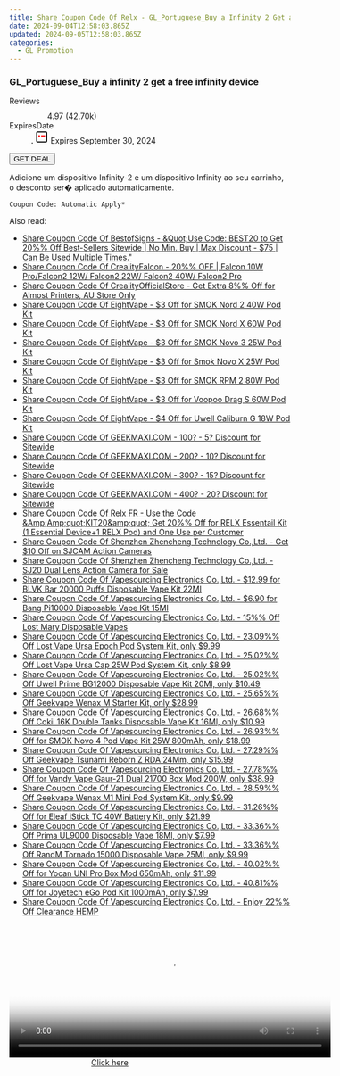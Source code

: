 ```yaml
---
title: Share Coupon Code Of Relx - GL_Portuguese_Buy a Infinity 2 Get a Free Infinity Device
date: 2024-09-04T12:58:03.865Z
updated: 2024-09-05T12:58:03.865Z
categories:
  - GL Promotion
---
```



<main class="px-4 py-6 sm:p-6 md:px-8 md:py-10">
  <div class="mx-auto grid max-w-4xl grid-cols-1">
    <div class="relative col-start-1 row-start-1 flex flex-col-reverse rounded-lg bg-gradient-to-t from-black/75 via-black/0 p-3 sm:row-start-2 sm:bg-none sm:p-0 lg:row-start-1">
      <h3 class="mt-1 text-lg font-semibold text-white sm:text-slate-900 md:text-2xl dark:sm:text-white">GL_Portuguese_Buy a infinity 2 get a free infinity device</h3>
    </div>
        <dl class="row-start-2 mt-4 flex items-center text-xs font-medium sm:row-start-3 sm:mt-1 md:mt-2.5 lg:row-start-2">
      <dt class="sr-only">Reviews</dt>
      <dd class="flex items-center text-indigo-600 dark:text-indigo-400">
        <svg width="24" height="24" fill="none" aria-hidden="true" class="mr-1 stroke-current dark:stroke-indigo-500">
          <path d="m12 5 2 5h5l-4 4 2.103 5L12 16l-5.103 3L9 14l-4-4h5l2-5Z" stroke-width="2" stroke-linecap="round" stroke-linejoin="round" />
        </svg>
        <span>4.97 <span class="font-normal text-slate-400">(42.70k)</span></span>
      </dd>
      <dt class="sr-only">ExpiresDate</dt>
      <dd class="flex items-center">
        <svg width="2" height="2" aria-hidden="true" fill="currentColor" class="mx-3 text-slate-300">
          <circle cx="1" cy="1" r="1" />
        </svg>
        <svg width="24" height="24" viewBox="0 0 24 24" fill="none" stroke="currentColor" stroke-width="2">
          <rect x="3" y="3" width="18" height="18" rx="2" fill="#fff" />
          <path d="M6 10L18 10" stroke="red" stroke-width="2" fill="none" />
          <path d="M10 6L10 18" stroke="#fff" stroke-width="2" fill="none" />
        </svg>
        Expires September 30, 2024      </dd>
    </dl>
    <div class="col-start-1 row-start-3 mt-4 self-center sm:col-start-2 sm:row-span-2 sm:row-start-2 sm:mt-0 lg:col-start-1 lg:row-start-3 lg:row-end-4 lg:mt-6">
      <button type="button" onClick="javascript:window.open(decodeURIComponent('https%3A%2F%2Fwww.shareasale.com%2Fu.cfm%3Fd%3D1120729%26m%3D92020%26u%3D4338022'), '_blank');void(0);" class="rounded-lg bg-red-600 px-3 py-2 text-sm font-medium leading-6 text-white">
       GET DEAL
      </button>
    </div>
    <p class="col-start-1 mt-4 text-sm leading-6 sm:col-span-2 lg:col-span-1 lg:row-start-4 lg:mt-6 dark:text-slate-400">Adicione um dispositivo Infinity-2 e um dispositivo Infinity ao seu carrinho, o desconto ser� aplicado automaticamente. 
</p>
    <p class="mt-4">
      <code class="bg-purple-900 p-4 text-sm font-bold text-white" onClick="javascript:window.open(decodeURIComponent('https%3A%2F%2Fwww.shareasale.com%2Fu.cfm%3Fd%3D1120729%26m%3D92020%26u%3D4338022'), '_blank');void(0);">Coupon Code: <span class="bg-green-500 p-2 rounded tracking-widest">Automatic Apply*</span></code>
    </p>
  </div>
</main>
<span class="atpl-alsoreadstyle">Also read:</span>
<div><ul>
<li><a href="https://coupons.techidaily.com/coupon-1109544-share-63219-sale/"><u>Share Coupon Code Of BestofSigns - &Quot;Use Code: BEST20 to Get 20%% Off Best-Sellers Sitewide | No Min. Buy | Max Discount - $75 | Can Be Used Multiple Times.&quot;</u></a></li>
<li><a href="https://coupons.techidaily.com/coupon-1105784-share-150021-sale/"><u>Share Coupon Code Of CrealityFalcon - 20%% OFF | Falcon 10W Pro/Falcon2 12W/ Falcon2 22W/ Falcon2 40W/ Falcon2 Pro</u></a></li>
<li><a href="https://coupons.techidaily.com/coupon-1097677-share-124834-sale/"><u>Share Coupon Code Of CrealityOfficialStore - Get Extra 8%% Off for Almost Printers, AU Store Only</u></a></li>
<li><a href="https://coupons.techidaily.com/coupon-1108623-share-59344-sale/"><u>Share Coupon Code Of EightVape - $3 Off for SMOK Nord 2 40W Pod Kit</u></a></li>
<li><a href="https://coupons.techidaily.com/coupon-1108615-share-59344-sale/"><u>Share Coupon Code Of EightVape - $3 Off for SMOK Nord X 60W Pod Kit</u></a></li>
<li><a href="https://coupons.techidaily.com/coupon-1108192-share-59344-sale/"><u>Share Coupon Code Of EightVape - $3 Off for SMOK Novo 3 25W Pod Kit</u></a></li>
<li><a href="https://coupons.techidaily.com/coupon-1108618-share-59344-sale/"><u>Share Coupon Code Of EightVape - $3 Off for Smok Novo X 25W Pod Kit</u></a></li>
<li><a href="https://coupons.techidaily.com/coupon-1108616-share-59344-sale/"><u>Share Coupon Code Of EightVape - $3 Off for SMOK RPM 2 80W Pod Kit</u></a></li>
<li><a href="https://coupons.techidaily.com/coupon-1108620-share-59344-sale/"><u>Share Coupon Code Of EightVape - $3 Off for Voopoo Drag S 60W Pod Kit</u></a></li>
<li><a href="https://coupons.techidaily.com/coupon-1108193-share-59344-sale/"><u>Share Coupon Code Of EightVape - $4 Off for Uwell Caliburn G 18W Pod Kit</u></a></li>
<li><a href="https://coupons.techidaily.com/coupon-761155-share-77450-sale/"><u>Share Coupon Code Of GEEKMAXI.COM - 100? - 5? Discount for Sitewide</u></a></li>
<li><a href="https://coupons.techidaily.com/coupon-761156-share-77450-sale/"><u>Share Coupon Code Of GEEKMAXI.COM - 200? - 10? Discount for Sitewide</u></a></li>
<li><a href="https://coupons.techidaily.com/coupon-643237-share-77450-sale/"><u>Share Coupon Code Of GEEKMAXI.COM - 300? - 15? Discount for Sitewide</u></a></li>
<li><a href="https://coupons.techidaily.com/coupon-643238-share-77450-sale/"><u>Share Coupon Code Of GEEKMAXI.COM - 400? - 20? Discount for Sitewide</u></a></li>
<li><a href="https://coupons.techidaily.com/coupon-1108398-share-92020-sale/"><u>Share Coupon Code Of Relx FR - Use the Code &Amp;Amp;quot;KIT20&amp;amp;quot; Get 20%% Off for RELX Essentail Kit (1 Essential Device+1 RELX Pod) and One Use per Customer</u></a></li>
<li><a href="https://coupons.techidaily.com/coupon-1110003-share-138391-sale/"><u>Share Coupon Code Of Shenzhen Zhencheng Technology Co.,Ltd. - Get $10 Off on SJCAM Action Cameras</u></a></li>
<li><a href="https://coupons.techidaily.com/coupon-1106871-share-138391-sale/"><u>Share Coupon Code Of Shenzhen Zhencheng Technology Co.,Ltd. - SJ20 Dual Lens Action Camera for Sale</u></a></li>
<li><a href="https://coupons.techidaily.com/coupon-1110238-share-90958-sale/"><u>Share Coupon Code Of Vapesourcing Electronics Co.,Ltd. - $12.99 for BLVK Bar 20000 Puffs Disposable Vape Kit 22Ml</u></a></li>
<li><a href="https://coupons.techidaily.com/coupon-1108970-share-90958-sale/"><u>Share Coupon Code Of Vapesourcing Electronics Co.,Ltd. - $6.90 for Bang Pi10000 Disposable Vape Kit 15Ml</u></a></li>
<li><a href="https://coupons.techidaily.com/coupon-1108956-share-90958-sale/"><u>Share Coupon Code Of Vapesourcing Electronics Co.,Ltd. - 15%% Off Lost Mary Disposable Vapes</u></a></li>
<li><a href="https://coupons.techidaily.com/coupon-1109985-share-90958-sale/"><u>Share Coupon Code Of Vapesourcing Electronics Co.,Ltd. - 23.09%% Off Lost Vape Ursa Epoch Pod System Kit, only $9.99</u></a></li>
<li><a href="https://coupons.techidaily.com/coupon-1109982-share-90958-sale/"><u>Share Coupon Code Of Vapesourcing Electronics Co.,Ltd. - 25.02%% Off Lost Vape Ursa Cap 25W Pod System Kit, only $8.99</u></a></li>
<li><a href="https://coupons.techidaily.com/coupon-1109979-share-90958-sale/"><u>Share Coupon Code Of Vapesourcing Electronics Co.,Ltd. - 25.02%% Off Uwell Prime BG12000 Disposable Vape Kit 20Ml, only $10.49</u></a></li>
<li><a href="https://coupons.techidaily.com/coupon-1108693-share-90958-sale/"><u>Share Coupon Code Of Vapesourcing Electronics Co.,Ltd. - 25.65%% Off Geekvape Wenax M Starter Kit, only $28.99</u></a></li>
<li><a href="https://coupons.techidaily.com/coupon-1110209-share-90958-sale/"><u>Share Coupon Code Of Vapesourcing Electronics Co.,Ltd. - 26.68%% Off Cokii 16K Double Tanks Disposable Vape Kit 16Ml, only $10.99</u></a></li>
<li><a href="https://coupons.techidaily.com/coupon-773291-share-90958-sale/"><u>Share Coupon Code Of Vapesourcing Electronics Co.,Ltd. - 26.93%% Off for SMOK Novo 4 Pod Vape Kit 25W 800mAh, only $18.99</u></a></li>
<li><a href="https://coupons.techidaily.com/coupon-1108695-share-90958-sale/"><u>Share Coupon Code Of Vapesourcing Electronics Co.,Ltd. - 27.29%% Off Geekvape Tsunami Reborn Z RDA 24Mm, only $15.99</u></a></li>
<li><a href="https://coupons.techidaily.com/coupon-727573-share-90958-sale/"><u>Share Coupon Code Of Vapesourcing Electronics Co.,Ltd. - 27.78%% Off for Vandy Vape Gaur-21 Dual 21700 Box Mod 200W, only $38.99</u></a></li>
<li><a href="https://coupons.techidaily.com/coupon-1108694-share-90958-sale/"><u>Share Coupon Code Of Vapesourcing Electronics Co.,Ltd. - 28.59%% Off Geekvape Wenax M1 Mini Pod System Kit, only $9.99</u></a></li>
<li><a href="https://coupons.techidaily.com/coupon-888885-share-90958-sale/"><u>Share Coupon Code Of Vapesourcing Electronics Co.,Ltd. - 31.26%% Off for Eleaf iStick TC 40W Battery Kit, only $21.99</u></a></li>
<li><a href="https://coupons.techidaily.com/coupon-1089791-share-90958-sale/"><u>Share Coupon Code Of Vapesourcing Electronics Co.,Ltd. - 33.36%% Off Prima UL9000 Disposable Vape 18Ml, only $7.99</u></a></li>
<li><a href="https://coupons.techidaily.com/coupon-1108207-share-90958-sale/"><u>Share Coupon Code Of Vapesourcing Electronics Co.,Ltd. - 33.36%% Off RandM Tornado 15000 Disposable Vape 25Ml, only $9.99</u></a></li>
<li><a href="https://coupons.techidaily.com/coupon-814702-share-90958-sale/"><u>Share Coupon Code Of Vapesourcing Electronics Co.,Ltd. - 40.02%% Off for Yocan UNI Pro Box Mod 650mAh, only $11.99</u></a></li>
<li><a href="https://coupons.techidaily.com/coupon-684532-share-90958-sale/"><u>Share Coupon Code Of Vapesourcing Electronics Co.,Ltd. - 40.81%% Off for Joyetech eGo Pod Kit 1000mAh, only $7.99</u></a></li>
<li><a href="https://coupons.techidaily.com/coupon-1108382-share-90958-sale/"><u>Share Coupon Code Of Vapesourcing Electronics Co.,Ltd. - Enjoy 22%% Off Clearance HEMP</u></a></li>
</ul></div>

<ins class="adsbygoogle"
      style="display:block"
      data-ad-client="ca-pub-7571918770474297"
      data-ad-slot="8358498916"
      data-ad-format="auto"
      data-full-width-responsive="true"></ins>
<!-- affiliate ads begin -->
<span id="1993650">
					<video width="576" height="240" style="cursor:pointer"
           poster="//a.impactradius-go.com/display-clicktoplayimage/1993650.png"
           onclick="if(!this.playClicked){this.play();this.setAttribute('controls',true);this.playClicked=true;}">
	   <source src="//a.impactradius-go.com/display-ad/22993-1993650">
	   <img src="//a.impactradius-go.com/display-clicktoplayimage/1993650.png" style="border: none; height: 100%; width: 100%; object-fit: contain">
	</video>
	<div style="width:360px;text-align:center"><a href="javascript:window.open(decodeURIComponent('https%3A%2F%2Fhomestyler.sjv.io%2Fc%2F5597632%2F1993650%2F22993'), '_blank');void(0);">Click here</a></div>
</span>
<img height="0" width="0" src="https://imp.pxf.io/i/5597632/1993650/22993" style="position:absolute;visibility:hidden;" border="0" />
<!-- affiliate ads end -->